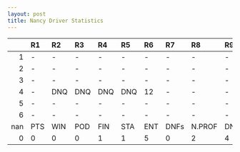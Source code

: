 ```yaml
---
layout: post 
title: Nancy Driver Statistics
--- 
```


|     | R1   | R2   | R3   | R4   | R5   | R6   | R7   | R8     | R9   | R10   | R11   | R12   | Points   | Pos   |
|----:|:-----|:-----|:-----|:-----|:-----|:-----|:-----|:-------|:-----|:------|:------|:------|:---------|:------|
|   1 | -    | -    | -    | -    | -    | -    | -    | -      | -    | -     | -     | -     | nan      | nan   |
|   2 | -    | -    | -    | -    | -    | -    | -    | -      | -    | -     | -     | -     | 24.0     | 17.0  |
|   3 | -    | -    | -    | -    | -    | -    | -    | -      | -    | -     | -     | -     | 23.0     | 14.0  |
|   4 | -    | DNQ  | DNQ  | DNQ  | DNQ  | 12   | -    | -      | -    | -     | -     | -     | 1.0      | 26.0  |
|   5 | -    | -    | -    | -    | -    | -    | -    | -      | -    | -     | -     | -     | 0.0      | 41.0  |
|   6 | -    | -    | -    | -    | -    | -    | -    | -      | -    | nan   | nan   | nan   | 0.0      | 44.0  |
| nan | PTS  | WIN  | POD  | FIN  | STA  | ENT  | DNFs | N.PROF | DNQ  | %FIN  | PPR   | BST   | CHA      | RNK   |
|   0 | 0    | 0    | 0    | 1    | 1    | 5    | 0    | 2      | 4    | 100.0 | 0.0   | 12    | 0.0      | 59.0  |